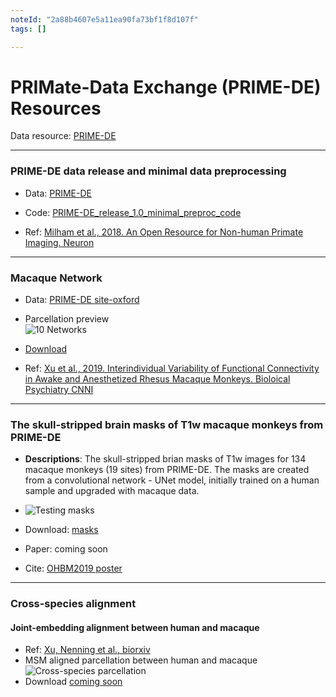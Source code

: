 ```yaml
---
noteId: "2a88b4607e5a11ea90fa73bf1f8d107f"
tags: []

---
```



# PRIMate-Data Exchange (PRIME-DE) Resources
Data resource: [PRIME-DE](http://fcon_1000.projects.nitrc.org/indi/indiPRIME.html)

--- 
### PRIME-DE data release and minimal data preprocessing
- Data: [PRIME-DE](http://fcon_1000.projects.nitrc.org/indi/indiPRIME.html)

- Code: [PRIME-DE_release_1.0_minimal_preproc_code](https://github.com/TingsterX/PRIME-DE/tree/master/PRIME-DE_release_minimal_preproc_code)

- Ref: [Milham et al., 2018. An Open Resource for Non-human Primate Imaging. Neuron](https://www.cell.com/neuron/fulltext/S0896-6273(18)30768-2?_returnURL=https%3A%2F%2Flinkinghub.elsevier.com%2Fretrieve%2Fpii%2FS0896627318307682%3Fshowall%3Dtrue)

---

### Macaque Network

- Data: [PRIME-DE site-oxford](http://fcon_1000.projects.nitrc.org/indi/PRIME/oxford.html)

- Parcellation preview\
![10 Networks](https://github.com/TingsterX/PRIME-DE/blob/master/MacaqueParcellation/Xu2019-BPCNNI/preview_10Networks.jpeg)

- [Download](https://github.com/TingsterX/PRIME-DE/tree/master/MacaqueParcellation/Xu2019-BPCNNI)

- Ref: [Xu et al., 2019. Interindividual Variability of Functional Connectivity in Awake and Anesthetized Rhesus Macaque Monkeys. Bioloical Psychiatry CNNI](https://www.biologicalpsychiatrycnni.org/article/S2451-9022(19)30066-7/fulltext)

---

### The skull-stripped brain masks of T1w macaque monkeys from PRIME-DE
- **Descriptions**: The skull-stripped brian masks of T1w images for 134 macaque monkeys (19 sites) from PRIME-DE. The masks are created from a convolutional network - UNet model, initially trained on a human sample and upgraded with macaque data.

- ![Testing masks](https://github.com/TingsterX/PRIME-DE/blob/master/BrainExtraction/release/pre-release_2020-04-08/test_unet.gif)

- Download: [masks](https://github.com/TingsterX/PRIME-DE/releases)
 
- Paper: coming soon

- Cite: [OHBM2019 poster](https://ww5.aievolution.com/hbm1901/index.cfm?do=abs.viewAbs&abs=4924)
---

### Cross-species alignment

#### Joint-embedding alignment between human and macaque
- Ref: [Xu, Nenning et al., biorxiv](https://www.biorxiv.org/content/10.1101/692616v3)
- MSM aligned parcellation between human and macaque 
![Cross-species parcellation](https://github.com/TingsterX/PRIME-DE/blob/master/macaque-human-alignment/figures/MSM-Aligned.png)
- Download [coming soon](https://github.com/TingsterX/PRIME-DE/tree/master/macaque-human-alignment)


